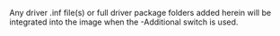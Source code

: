 Any driver .inf file(s) or full driver package folders added herein will be integrated into the image when the -Additional switch is used.